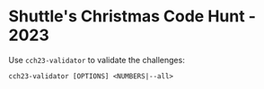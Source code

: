 # Shuttle's Christmas Code Hunt - 2023

Use `cch23-validator` to validate the challenges:

```no_rust
cch23-validator [OPTIONS] <NUMBERS|--all>
```